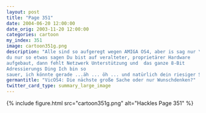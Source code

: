 ```yaml
---
layout: post
title: "Page 351"
date: 2004-06-20 12:00:00
date_orig: 2003-11-20 12:00:00
categories: cartoon
my_index: 351
image: cartoon351g.png
description: "Alle sind so aufgeregt wegen AMIGA OS4, aber is sag nur \"tolle Sache\". Warum schreibt keine ein modernes Betriebssystem für den VIC 20. Das wäre mal was Nun, deine Architektur ist sehr eingeschränkt Was?! Wie kannst 
du nur so etwas sagen Du bist auf veralteter, proprietärer Hardware 
aufgebaut, dann fehlt Netzwerk Unterstützung und  das ganze 8-Bit 
Adressierungs Ding Ich bin so 
sauer, ich könnte gerade ...äh ... öh ... und natürlich dein riesiger Speicher von 3,5kb Worüber haben wir gerade gesprochen Hackles"
germantitle: "VicOS4: Die nächste große Sache oder nur Wunschdenken?"
twitter_card_type: summary_large_image
---
```


{% include figure.html src="cartoon351g.png" alt="Hackles Page 351"  %}
